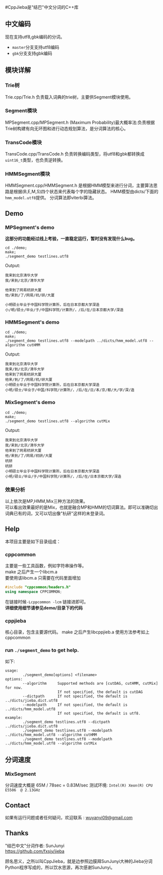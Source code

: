 #CppJieba是"结巴"中文分词的C++库

## 中文编码

现在支持utf8,gbk编码的分词。   

- `master`分支支持utf8编码   
- `gbk`分支支持gbk编码


## 模块详解

### Trie树
Trie.cpp/Trie.h 负责载入词典的trie树，主要供Segment模块使用。

### Segment模块

MPSegment.cpp/MPSegment.h 
(Maximum Probability)最大概率法:负责根据Trie树构建有向无环图和进行动态规划算法，是分词算法的核心。

### TransCode模块

TransCode.cpp/TransCode.h 负责转换编码类型，将utf8和gbk都转换成`uint16_t`类型，也负责逆转换。

### HMMSegment模块

HMMSegment.cpp/HMMSegment.h
是根据HMM模型来进行分词，主要算法思路是根据(B,E,M,S)四个状态来代表每个字的隐藏状态。
HMM模型由dicts/下面的`hmm_model.utf8`提供。
分词算法即viterbi算法。

## Demo

### MPSegment's demo

__这部分的功能经过线上考验，一直稳定运行，暂时没有发现什么bug。__

```
cd ./demo;
make;
./segment_demo testlines.utf8
```

Output:
```
我来到北京清华大学
我/来到/北京/清华大学

他来到了网易杭研大厦
他/来到/了/网易/杭/研/大厦

小明硕士毕业于中国科学院计算所，后在日本京都大学深造
小/明/硕士/毕业/于/中国科学院/计算所/，/后/在/日本京都大学/深造
```

### HMMSegment's demo

```
cd ./demo;
make;
./segment_demo testlines.utf8 --modelpath ../dicts/hmm_model.utf8 --algorithm cutHMM
```

Output:
```
我来到北京清华大学
我来/到/北京/清华大学
他来到了网易杭研大厦
他来/到/了/网易/杭/研大厦
小明硕士毕业于中国科学院计算所，后在日本京都大学深造
小明/硕士/毕业于/中国/科学院/计算所/，/后/在/日/本/京/都/大/学/深/造
```

### MixSegment's demo
```
cd ./demo;
make;
./segment_demo testlines.utf8 --algorithm cutMix
```

Output:
```
我来到北京清华大学
我/来到/北京/清华大学
他来到了网易杭研大厦
他/来到/了/网易/杭研/大厦
杭研
杭研
小明硕士毕业于中国科学院计算所，后在日本京都大学深造
小明/硕士/毕业/于/中国科学院/计算所/，/后/在/日本京都大学/深造
```

### 效果分析

以上依次是MP,HMM,Mix三种方法的效果。  
可以看出效果最好的是Mix，也就是融合MP和HMM的切词算法。即可以准确切出词典已有的词，又可以切出像"杭研"这样的未登录词。

## Help

本项目主要是如下目录组成：

### cppcommon 

主要是一些工具函数，例如字符串操作等。    
make 之后产生一个libcm.a    
要使用该libcm.a 只需要在代码里面增加  
```cpp
#include "cppcommon/headers.h"  
using namespace CPPCOMMON;  
``` 
在链接时候`-Lcppcommon -lcm` 链接进即可。  
__详细使用细节请参见demo/目录下的代码__  

### cppjieba
核心目录，包含主要源代码。
make 之后产生libcppjieb.a
使用方法参考如上cppcommon



### run `./segment_demo` to get help.

如下:
```
usage:
        ./segment_demo[options] <filename>
options:
        --algorithm     Supported methods are [cutDAG, cutHMM, cutMix] for now.
                        If not specified, the default is cutDAG
        --dictpath      If not specified, the default is ../dicts/jieba.dict.utf8
        --modelpath     If not specified, the default is ../dicts/hmm_model.utf8
                        If not specified, the default is utf8.
example:
        ./segment_demo testlines.utf8 --dictpath ../dicts/jieba.dict.utf8
        ./segment_demo testlines.utf8 --modelpath ../dicts/hmm_model.utf8 --algorithm cutHMM
        ./segment_demo testlines.utf8 --modelpath ../dicts/hmm_model.utf8 --algorithm cutMix

```

## 分词速度

### MixSegment

分词速度大概是 65M / 78sec = 0.83M/sec
测试环境: `Intel(R) Xeon(R) CPU  E5506  @ 2.13GHz`


## Contact

如果有运行问题或者任何疑问，欢迎联系 : wuyanyi09@gmail.com

## Thanks

"结巴中文"分词作者: SunJunyi  
https://github.com/fxsjy/jieba

顾名思义，之所以叫CppJieba，就是边参照边膜拜SunJunyi大神的Jieba分词Python程序写成的，所以饮水思源，再次感谢SunJunyi。


